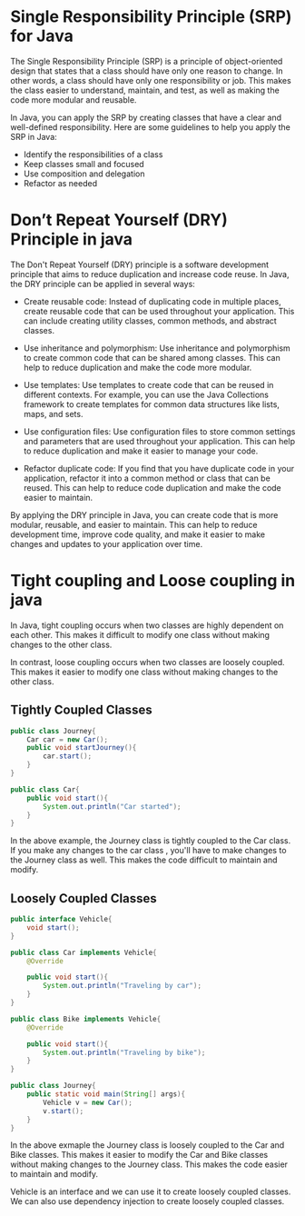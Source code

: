 # Single Responsibility Principle (SRP) for Java

The Single Responsibility Principle (SRP) is a principle of object-oriented design that states that a class should have only one reason to change. In other words, a class should have only one responsibility or job. This makes the class easier to understand, maintain, and test, as well as making the code more modular and reusable.

In Java, you can apply the SRP by creating classes that have a clear and well-defined responsibility. Here are some guidelines to help you apply the SRP in Java:

- Identify the responsibilities of a class
- Keep classes small and focused
- Use composition and delegation
- Refactor as needed

# Don’t Repeat Yourself (DRY) Principle in java

The Don't Repeat Yourself (DRY) principle is a software development principle that aims to reduce duplication and increase code reuse. In Java, the DRY principle can be applied in several ways:

-   Create reusable code: Instead of duplicating code in multiple places, create reusable code that can be used throughout your application. This can include creating utility classes, common methods, and abstract classes.

-   Use inheritance and polymorphism: Use inheritance and polymorphism to create common code that can be shared among classes. This can help to reduce duplication and make the code more modular.

-   Use templates: Use templates to create code that can be reused in different contexts. For example, you can use the Java Collections framework to create templates for common data structures like lists, maps, and sets.

-   Use configuration files: Use configuration files to store common settings and parameters that are used throughout your application. This can help to reduce duplication and make it easier to manage your code.

-   Refactor duplicate code: If you find that you have duplicate code in your application, refactor it into a common method or class that can be reused. This can help to reduce code duplication and make the code easier to maintain.

By applying the DRY principle in Java, you can create code that is more modular, reusable, and easier to maintain. This can help to reduce development time, improve code quality, and make it easier to make changes and updates to your application over time.



# Tight coupling and Loose coupling in java

In Java, tight coupling occurs when two classes are highly dependent on each other. This makes it difficult to modify one class without making changes to the other class. 

In contrast, loose coupling occurs when two classes are loosely coupled. This makes it easier to modify one class without making changes to the other class.

## Tightly Coupled Classes

```java
public class Journey{
    Car car = new Car();
    public void startJourney(){
        car.start();
    }
}

public class Car{
    public void start(){
        System.out.println("Car started");
    }
}
```

In the above example, the Journey class is tightly coupled to the Car class. If you make any changes to the car class , you'll have to make changes to the Journey class as well. This makes the code difficult to maintain and modify.


## Loosely Coupled Classes

```java
public interface Vehicle{
    void start();
}

public class Car implements Vehicle{
    @Override

    public void start(){
        System.out.println("Traveling by car");
    }
}

public class Bike implements Vehicle{
    @Override

    public void start(){
        System.out.println("Traveling by bike");
    }
}

public class Journey{
    public static void main(String[] args){
        Vehicle v = new Car();
        v.start();
    }
}
```

In the above exmaple the Journey class is loosely coupled to the Car and Bike classes. This makes it easier to modify the Car and Bike classes without making changes to the Journey class. This makes the code easier to maintain and modify.

Vehicle is an interface and we can use it to create loosely coupled classes. We can also use dependency injection to create loosely coupled classes.